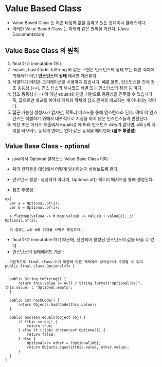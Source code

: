 # Value Based Class

* Value Based Class 는 어떤 타입의 값을 감싸고 있는 컨테이너 클래스이다.
* 이러한 Value Based Class 는 아래와 같은 원칙을 가진다. (Java Documentation)

## Value Base Class 의 원칙

1) final 하고 immutable 하다.
2) equals, hashCode, toString 와 같은 구현은 인스턴스의 상태 또는 다른 객체에 의해서가
아닌 __인스턴스의 상태__ 에서만 계산된다.
3) 식별하기 어려운 오퍼레이션을 사용하지 않습니다. 예를 들면, 인스턴스들 간에 참조 동등성 (==), 인스
턴스의 해시코드 식별 또는 인스턴스의 잠금 등 이다.
4) 참조 동등성 (==) 이 아닌 equals() 만을 기반으로 동등성을 간주할 수 있습니다.
즉, 값으로만 비교를 해야지 객체와 객체의 참조 관계로 비교하는 게 아니라는 것이다.
5) 접근 가능한 생성자가 없지만, 팩토리 메소드를 통해 인스턴스화 된다. 이때 이 인스턴스는
식별하기 위해서 내부적으로 저장을 하지 않은 인스턴스들이 반환된다.
6) 계산 또는 메서드 호출에서 equals() 에 따라 인스턴스 x와y가 같다면, x와 y의 자리를 바꾸어도
동작의 변화는 없이 같은 동작을 해야한다 __(참조 투명성)__

## Value Base Class - optional

* java에서 Optional 클래스는 Value Base Class 이다.
* 위의 원칙들을 대입해서 어떻게 일치하는지 살펴보도록 한다.

* 인스턴스 생성 : 생성자가 아니라, Optional.of() 팩토리 메서드를 통해 생성된다.
* 참조 투명성 :
```
ex)
  var a = Optional.of(1);
  var b = Optional.of(1);

  a.flatMap(valueA -> b.map(valueB -> valueB + valueB)); // Optional.of(2);

  이 결과는 a와 b의 위치를 바꿔도 동일하다.
```
* final 하고 immutable 하기 때문에, 선언되어 생성된 인스턴스의 값을 바꿀 수 없다.
* 인스턴스의 상태에서만 계산 :
```
- 기본적으로 final class 이기 떄문에 다른 객체에서 상속받아서 수정할 수 없다.
public final class Optional<T> {


  public String toString() {
      return this.value != null ? String.format("Optional[%s]", this.value) : "Optional.empty";
  }

  public int hashCode() {
      return Objects.hashCode(this.value);
  }

  public boolean equals(Object obj) {
      if (this == obj) {
          return true;
      } else if (!(obj instanceof Optional)) {
          return false;
      } else {
          Optional<?> other = (Optional)obj;
          return Objects.equals(this.value, other.value);
      }
  }  
}
```
